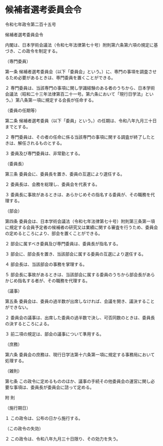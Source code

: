 # 候補者選考委員会令

令和七年政令第二百十五号

候補者選考委員会令

内閣は、日本学術会議法（令和七年法律第七十号）附則第六条第六項の規定に基づき、この政令を制定する。

（専門委員）

第一条 候補者選考委員会（以下「委員会」という。）に、専門の事項を調査させるため必要があるときは、専門委員を置くことができる。

２ 専門委員は、当該専門の事項に関し学識経験のある者のうちから、日本学術会議法（昭和二十三年法律第百二十一号。第六条において「現行日学法」という。）第八条第一項に規定する会長が任命する。

（委員の任期等）

第二条 候補者選考委員（以下「委員」という。）の任期は、令和八年九月三十日までとする。

２ 専門委員は、その者の任命に係る当該専門の事項に関する調査が終了したときは、解任されるものとする。

３ 委員及び専門委員は、非常勤とする。

（委員長）

第三条 委員会に、委員長を置き、委員の互選により選任する。

２ 委員長は、会務を総理し、委員会を代表する。

３ 委員長に事故があるときは、あらかじめその指名する委員が、その職務を代理する。

（部会）

第四条 委員会は、日本学術会議法（令和七年法律第七十号）附則第三条第一項に規定する会員予定者の候補者の研究又は業績に関する審査を行うため、委員会の定めるところにより、部会を置くことができる。

２ 部会に属すべき委員及び専門委員は、委員長が指名する。

３ 部会に、部会長を置き、当該部会に属する委員の互選により選任する。

４ 部会長は、当該部会の事務を掌理する。

５ 部会長に事故があるときは、当該部会に属する委員のうちから部会長があらかじめ指名する者が、その職務を代理する。

（議事）

第五条 委員会は、委員の過半数が出席しなければ、会議を開き、議決することができない。

２ 委員会の議事は、出席した委員の過半数で決し、可否同数のときは、委員長の決するところによる。

３ 前二項の規定は、部会の議事について準用する。

（庶務）

第六条 委員会の庶務は、現行日学法第十六条第一項に規定する事務局において処理する。

（雑則）

第七条 この政令に定めるもののほか、議事の手続その他委員会の運営に関し必要な事項は、委員長が委員会に諮って定める。

附 則

（施行期日）

１ この政令は、公布の日から施行する。

（この政令の失効）

２ この政令は、令和八年九月三十日限り、その効力を失う。
